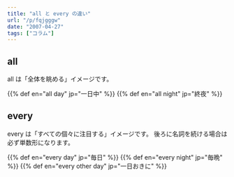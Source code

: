 ```yaml
---
title: "all と every の違い"
url: "/p/fqjgggw"
date: "2007-04-27"
tags: ["コラム"]
---
```


all
----

all は「全体を眺める」イメージです。

{{% def en="all day" jp="一日中" %}}
{{% def en="all night" jp="終夜" %}}


every
----

every は「すべての個々に注目する」イメージです。
後ろに名詞を続ける場合は必ず単数形になります。

{{% def en="every day" jp="毎日" %}}
{{% def en="every night" jp="毎晩" %}}
{{% def en="every other day" jp="一日おきに" %}}


